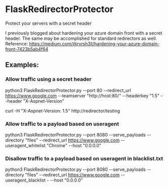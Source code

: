 # FlaskRedirectorProtector
 Protect your servers with a secret header
 
 I previously blogged about hardening your azure domain front with a secret header.
 The same may be accomplished for standard redirectors as well.
 Reference: https://medium.com/@rvrsh3ll/hardening-your-azure-domain-front-7423b5ab4f64

 ## Examples:

 ### Allow traffic using a secret header

 python3 FlaskRedirectorProtector.py --port 80 --redirect_url https://www.google.com --teamserver "http://host:80/" --headerkey "1.5" --header "X-Aspnet-Version"

 curl -H "X-Aspnet-Version: 1.5" http://redirector/testing

 ### Allow traffic to a payload based on useragent
 python3 FlaskRedirectorProtector.py --port 8080 --serve_payloads --directory "files" --redirect_url https://www.google.com --useragent_whitelist "Chrome" --host "0.0.0.0"

### Disallow traffic to a payload based on useragent in blacklist.txt
python3 FlaskRedirectorProtector.py --port 8080 --serve_payloads --directory "files" --redirect_url https://www.google.com --useragent_blacklist - --host "0.0.0.0"

